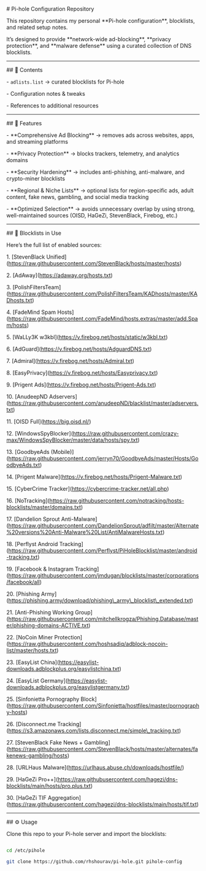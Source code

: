 \# Pi-hole Configuration Repository



This repository contains my personal \*\*Pi-hole configuration\*\*, blocklists, and related setup notes.  

It’s designed to provide \*\*network-wide ad-blocking\*\*, \*\*privacy protection\*\*, and \*\*malware defense\*\* using a curated collection of DNS blocklists.



---



\## 📌 Contents

\- `adlists.list` → curated blocklists for Pi-hole

\- Configuration notes \& tweaks

\- References to additional resources



---



\## 🚀 Features

\- \*\*Comprehensive Ad Blocking\*\* → removes ads across websites, apps, and streaming platforms  

\- \*\*Privacy Protection\*\* → blocks trackers, telemetry, and analytics domains  

\- \*\*Security Hardening\*\* → includes anti-phishing, anti-malware, and crypto-miner blocklists  

\- \*\*Regional \& Niche Lists\*\* → optional lists for region-specific ads, adult content, fake news, gambling, and social media tracking  

\- \*\*Optimized Selection\*\* → avoids unnecessary overlap by using strong, well-maintained sources (OISD, HaGeZi, StevenBlack, Firebog, etc.)



---



\## 📂 Blocklists in Use

Here’s the full list of enabled sources:



1\. \[StevenBlack Unified](https://raw.githubusercontent.com/StevenBlack/hosts/master/hosts)  

2\. \[AdAway](https://adaway.org/hosts.txt)  

3\. \[PolishFiltersTeam](https://raw.githubusercontent.com/PolishFiltersTeam/KADhosts/master/KADhosts.txt)  

4\. \[FadeMind Spam Hosts](https://raw.githubusercontent.com/FadeMind/hosts.extras/master/add.Spam/hosts)  

5\. \[WaLLy3K w3kbl](https://v.firebog.net/hosts/static/w3kbl.txt)  

6\. \[AdGuard](https://v.firebog.net/hosts/AdguardDNS.txt)  

7\. \[Admiral](https://v.firebog.net/hosts/Admiral.txt)  

8\. \[EasyPrivacy](https://v.firebog.net/hosts/Easyprivacy.txt)  

9\. \[Prigent Ads](https://v.firebog.net/hosts/Prigent-Ads.txt)  

10\. \[AnudeepND Adservers](https://raw.githubusercontent.com/anudeepND/blacklist/master/adservers.txt)  

11\. \[OISD Full](https://big.oisd.nl/)  

12\. \[WindowsSpyBlocker](https://raw.githubusercontent.com/crazy-max/WindowsSpyBlocker/master/data/hosts/spy.txt)  

13\. \[GoodbyeAds (Mobile)](https://raw.githubusercontent.com/jerryn70/GoodbyeAds/master/Hosts/GoodbyeAds.txt)  

14\. \[Prigent Malware](https://v.firebog.net/hosts/Prigent-Malware.txt)  

15\. \[CyberCrime Tracker](https://cybercrime-tracker.net/all.php)  

16\. \[NoTracking](https://raw.githubusercontent.com/notracking/hosts-blocklists/master/domains.txt)  

17\. \[Dandelion Sprout Anti-Malware](https://raw.githubusercontent.com/DandelionSprout/adfilt/master/Alternate%20versions%20Anti-Malware%20List/AntiMalwareHosts.txt)  

18\. \[Perflyst Android Tracking](https://raw.githubusercontent.com/Perflyst/PiHoleBlocklist/master/android-tracking.txt)  

19\. \[Facebook \& Instagram Tracking](https://raw.githubusercontent.com/jmdugan/blocklists/master/corporations/facebook/all)  

20\. \[Phishing Army](https://phishing.army/download/phishing\_army\_blocklist\_extended.txt)  

21\. \[Anti-Phishing Working Group](https://raw.githubusercontent.com/mitchellkrogza/Phishing.Database/master/phishing-domains-ACTIVE.txt)  

22\. \[NoCoin Miner Protection](https://raw.githubusercontent.com/hoshsadiq/adblock-nocoin-list/master/hosts.txt)  

23\. \[EasyList China](https://easylist-downloads.adblockplus.org/easylistchina.txt)  

24\. \[EasyList Germany](https://easylist-downloads.adblockplus.org/easylistgermany.txt)  

25\. \[Sinfonietta Pornography Block](https://raw.githubusercontent.com/Sinfonietta/hostfiles/master/pornography-hosts)  

26\. \[Disconnect.me Tracking](https://s3.amazonaws.com/lists.disconnect.me/simple\_tracking.txt)  

27\. \[StevenBlack Fake News + Gambling](https://raw.githubusercontent.com/StevenBlack/hosts/master/alternates/fakenews-gambling/hosts)  

28\. \[URLHaus Malware](https://urlhaus.abuse.ch/downloads/hostfile/)  

29\. \[HaGeZi Pro++](https://raw.githubusercontent.com/hagezi/dns-blocklists/main/hosts/pro.plus.txt)  

30\. \[HaGeZi TIF Aggregation](https://raw.githubusercontent.com/hagezi/dns-blocklists/main/hosts/tif.txt)  



---



\## ⚙️ Usage

Clone this repo to your Pi-hole server and import the blocklists:



```bash

cd /etc/pihole

git clone https://github.com/rhshourav/pi-hole.git pihole-config



